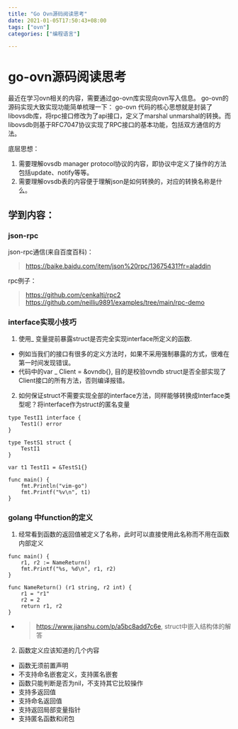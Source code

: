 ```yaml
---
title: "Go Ovn源码阅读思考"
date: 2021-01-05T17:50:43+08:00
tags: ["ovn"]
categories: ["编程语言"]

---
```


# go-ovn源码阅读思考

最近在学习ovn相关的内容，需要通过go-ovn库实现向ovn写入信息。
go-ovn的源码实现大致实现功能简单梳理一下：
go-ovn 代码的核心思想就是封装了libovsdb库，将rpc接口修改为了api接口，定义了marshal unmarshal的转换。而libovsdb则基于RFC7047协议实现了RPC接口的基本功能，包括双方通信的方法。

底层思想：
1. 需要理解ovsdb manager protocol协议的内容，即协议中定义了操作的方法包括update、notify等等。
2. 需要理解ovsdb表的内容便于理解json是如何转换的，对应的转换名称是什么。

##  学到内容：

### json-rpc

json-rpc通信(来自百度百科)：
> https://baike.baidu.com/item/json%20rpc/13675431?fr=aladdin

rpc例子：

> https://github.com/cenkalti/rpc2  
> https://github.com/neilliu9891/examples/tree/main/rpc-demo

### interface实现小技巧
1. 使用_ 变量提前暴露struct是否完全实现interface所定义的函数.
  - 例如当我们的接口有很多的定义方法时，如果不采用强制暴露的方式，很难在第一时间发现错误。
  - 代码中的var _ Client = &ovndb{}, 目的是校验ovndb struct是否全部实现了Client接口的所有方法，否则编译报错。

2. 如何保证struct不需要实现全部的interface方法，同样能够转换成Interface类型呢？将interface作为struct的匿名变量

```golang
type TestI1 interface {
	Test1() error
}

type TestS1 struct {
	TestI1
}

var t1 TestI1 = &TestS1{}

func main() {
	fmt.Println("vim-go")
	fmt.Printf("%v\n", t1)
}
```

### golang 中function的定义

1. 经常看到函数的返回值被定义了名称，此时可以直接使用此名称而不用在函数内部定义

```
func main() {
	r1, r2 := NameReturn()
	fmt.Printf("%s, %d\n", r1, r2)
}

func NameReturn() (r1 string, r2 int) {
	r1 = "r1"
	r2 = 2
	return r1, r2
}
```
  - > https://www.jianshu.com/p/a5bc8add7c6e, struct中嵌入结构体的解答
2. 函数定义应该知道的几个内容

  - 函数无须前置声明
  - 不支持命名嵌套定义，支持匿名嵌套
  - 函数只能判断是否为nil，不支持其它比较操作
  - 支持多返回值
  - 支持命名返回值
  - 支持返回局部变量指针
  - 支持匿名函数和闭包

